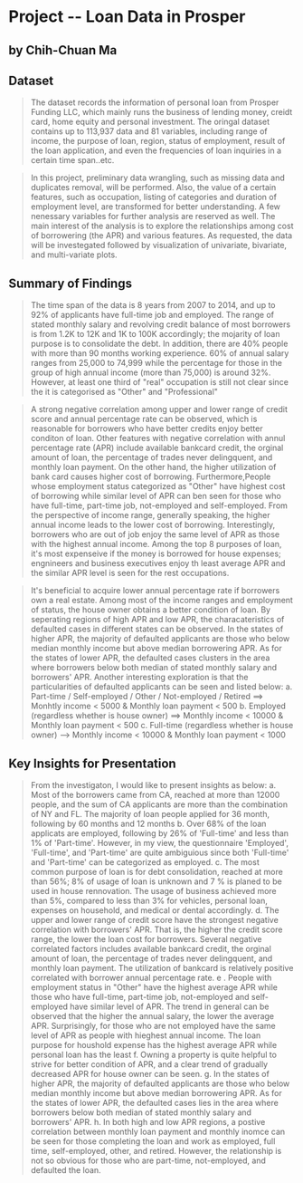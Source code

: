 # Project -- Loan Data in Prosper
## by Chih-Chuan Ma


## Dataset

> The dataset records the information of personal loan from Prosper Funding LLC, which mainly runs the business of lending money, creidt card, home equity and personal investment. The oringal dataset contains up to 113,937 data and 81 variables, including range of income, the purpose of loan, region, status of employment, result of the loan application, and even the frequencies of loan inquiries in a certain time span..etc.

> In this project, preliminary data wrangling, such as missing data and duplicates removal, will be performed. Also, the value of a certain features, such as  occupation, listing of categories and duration of employment level, are transformed for better understanding. A few nenessary variables for further analysis are reserved as well. The main interest of the analysis is to explore the relationships among cost of borrowering (the APR) and various features. As requested, the data will be investegated followed by visualization of univariate, bivariate, and multi-variate plots.


## Summary of Findings

> The time span of the data is 8 years from 2007 to 2014, and up to 92% of applicants have full-time job and employed. The range of stated monthly salary and revolving credit balance of most borrowers is from 1.2K to 12K and 1K to 100K accordingly; the mojarity of loan purpose is to consolidate the debt. In addition, there are 40% people with more than 90 months working experience. 60% of annual salary ranges from 25,000 to 74,999 while the percentage for those in the group of high annual income (more than 75,000) is around 32%. However, at least one third of "real" occupation is still not clear since the it is categorised as "Other" and "Professional"

> A strong negative correlation among upper and lower range of credit score and annual percentage rate can be observed, which is reasonable for borrowers who have better credits enjoy better conditon of loan. Other features with negative correlation with annul percentage rate (APR) include available bankcard credit, the orginal amount of loan, the percentage of trades never delingquent, and monthly loan payment. On the other hand, the higher utilization of bank card causes higher cost of borrowing. Furthermore,People whose employment status categorized as "Other" have highest cost of borrowing while similar level of APR can ben seen for those who have full-time, part-time job, not-employed and self-employed. From the perspective of income range, generally speaking, the higher annual income leads to the lower cost of borrowing. Interestingly, borrowers who are out of job enjoy the same level of APR as those with the highest annual income. Among the top 8 purposes of loan, it's most expenseive if the money is borrowed for house expenses; engnineers and business executives enjoy th least average APR and the similar APR level is seen for the rest occupations.

> It's beneficial to acquire lower annual percentage rate if borrowers own a real estate. Among most of the income ranges and employment of status, the house owner obtains a better condition of loan. By seperating regions of high APR and low APR, the characateristics of defaulted cases in different states can be observed. In the states of higher APR, the majority of defaulted applicants are those who below median monthly income but above median borrowering APR. As for the states of lower APR, the defaulted cases clusters in the area where borrowers below both median of stated monthly salary and borrowers' APR. Another  interesting exploration is that the particularities of defaulted applicants can be seen and listed below:
  a. Part-time / Self-employed / Other / Not-employed / Retired ==> Monhtly income < 5000 & Monthly loan payment < 500
  b. Employed (regardless whether is house owner) ==> Monthly income < 10000 & Monthly loan payment < 500
  c. Full-time (regardless whether is house owner) --> Monthly income < 10000 & Monthly loan payment < 1000



## Key Insights for Presentation

> From the investigaton, I would like to present insights as below: 
a. Most of the borrowers came from CA, reached at more than 12000 people, and the sum of CA applicants are more than the combination of NY and FL. The majority of loan people applied for 36 month, following by 60 months and 12 months
b. Over 68% of the loan applicats are employed, following by 26% of 'Full-time' and less than 1% of 'Part-time'. However, in my view, the questionnaire 'Employed', 'Full-time', and 'Part-time' are quite ambiguious since both 'Full-time' and 'Part-time' can be categorized as employed.
c. The most common purpose of loan is for debt consolidation, reached at more than 56%; 8% of usage of loan is unknown and 7 % is planed to be used in house rennovation. The usage of business achieved more than 5%, compared to less than 3% for vehicles, personal loan, expenses on household, and medical or dental accordingly.
d. The upper and lower range of credit score have the strongest negative correlation with borrowers' APR. That is, the higher the credit score range, the lower the loan cost for borrowers. Several negative correlated factors includes available bankcard credit, the orginal amount of loan, the percentage of trades never delingquent, and monthly loan payment. The utilization of bankcard is relatively positive correlated with borrower annual percentage rate. 
e . People with employment status in "Other" have the highest average APR while those who have full-time, part-time job, not-employed and self-employed have similar level of APR. The trend in general can be observed that the higher the annual salary, the lower the average APR. Surprisingly, for those who are not employed have the same level of APR as people with hieghest annual income. The loan purpose for houshold expense has the highest average APR while personal loan has the least
f. Owning a property is quite helpful to strive for better condition of APR, and a clear trend of gradually decreased APR for house owner can be seen. 
g. In the states of higher APR, the majority of defaulted applicants are those who below median monthly income but above median borrowering APR. As for the states of lower APR, the defaulted cases lies in the area where borrowers below both median of stated monthly salary and borrowers' APR.
h. In both high and low APR regions, a postive correlation between monthly loan payment and monthly inomce can be seen for those completing the loan and work as employed, full time, self-employed, other, and retired. However, the relationship is not so obvious for those who are part-time, not-employed, and defaulted the loan.

